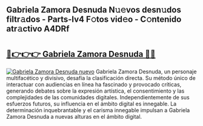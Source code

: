 ## Gabriela Zamora Desnuda N𝚞𝚎vos desn𝚞dos filtr𝚊dos - Parts-Iv4 F𝚘tos vid𝚎o - C𝚘ntenido atr𝚊ctivo A4DRf

# <h2><a href="http://mbc0pf.tromn.icu/?c=Gabriela+Zamora+Desnuda">🔗👉👉👉 Gabriela Zamora Desnuda 🔗🔗</a></h2>

[![Gabriela Zamora Desnuda nuevo](https://i.imgur.com/pEAQMta.gif)](http://mbc0pf.tromn.icu/?c=Gabriela+Zamora+Desnuda)
Gabriela Zamora Desnuda, un personaje multifacético y divisivo, desafía la clasificación directa. Su método único de interactuar con audiencias en línea ha fascinado y provocado críticas, generando debates sobre la expresión artística, el consentimiento y las complejidades de las comunidades digitales. Independientemente de sus esfuerzos futuros, su influencia en el ámbito digital es innegable. La determinación inquebrantable y el carisma innegable impulsan a Gabriela Zamora Desnuda a nuevas alturas en el ámbito digital.
